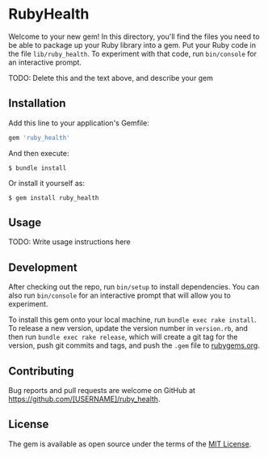 # RubyHealth

Welcome to your new gem! In this directory, you'll find the files you need to be able to package up your Ruby library into a gem. Put your Ruby code in the file `lib/ruby_health`. To experiment with that code, run `bin/console` for an interactive prompt.

TODO: Delete this and the text above, and describe your gem

## Installation

Add this line to your application's Gemfile:

```ruby
gem 'ruby_health'
```

And then execute:

    $ bundle install

Or install it yourself as:

    $ gem install ruby_health

## Usage

TODO: Write usage instructions here

## Development

After checking out the repo, run `bin/setup` to install dependencies. You can also run `bin/console` for an interactive prompt that will allow you to experiment.

To install this gem onto your local machine, run `bundle exec rake install`. To release a new version, update the version number in `version.rb`, and then run `bundle exec rake release`, which will create a git tag for the version, push git commits and tags, and push the `.gem` file to [rubygems.org](https://rubygems.org).

## Contributing

Bug reports and pull requests are welcome on GitHub at https://github.com/[USERNAME]/ruby_health.


## License

The gem is available as open source under the terms of the [MIT License](https://opensource.org/licenses/MIT).
